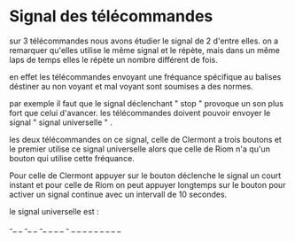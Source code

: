 # Signal des télécommandes
sur 3 télécommandes nous avons étudier le signal de 2 d'entre elles. on a remarquer qu'elles utilise le même signal et le répète, mais dans un même laps de temps elles le répète un nombre différent de fois. 

en effet les télécommandes envoyant une fréquance spécifique au balises déstiner au non voyant et mal voyant sont soumises a des normes.

par exemple il faut que le signal déclenchant " stop " provoque un son plus fort que celui d'avancer. les télécommandes doivent pouvoir envoyer le signal " signal universelle " .


les deux télécommandes on ce signal, celle de Clermont a trois boutons et le premier utilise ce signal universelle alors que celle de Riom n'a qu'un bouton qui utilise cette fréquance. 

Pour celle de Clermont appuyer sur le bouton déclenche  le signal un court instant et pour celle de Riom on peut appuyer longtemps sur le bouton pour activer un signal continue avec un intervall de 10 secondes.

le signal universelle est :

-_ _ -_ _ -_ _ _ _ _-_ _ _ _ _ _ _ _ _ _